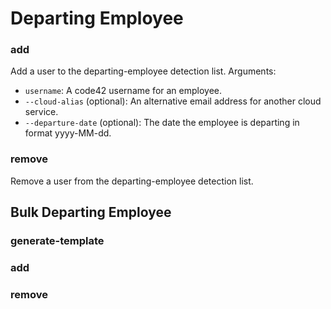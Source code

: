 # Departing Employee

### add

Add a user to the departing-employee detection list. Arguments:
* `username`: A code42 username for an employee.
* `--cloud-alias` (optional): An alternative email address for another cloud service.
* `--departure-date` (optional): The date the employee is departing in format yyyy-MM-dd.


### remove

Remove a user from the departing-employee detection list.

## Bulk Departing Employee

### generate-template

### add

### remove
